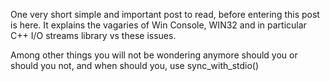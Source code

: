 One very short simple and important post to read, before entering this post is here. It explains the vagaries of Win Console, WIN32 and in particular C++ I/O streams library vs these issues.

Among other things you will not be wondering anymore should you or should you not, and when should you, use sync_with_stdio()
